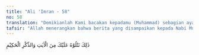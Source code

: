 ```yaml
---
title: "Ali 'Imran - 58"
no: 58
translation: "Demikianlah Kami bacakan kepadamu (Muhammad) sebagian ayat-ayat dan peringatan yang penuh hikmah."
tafsir: "Allah menerangkan bahwa berita yang disampaikan kepada Nabi Muhammad saw, tentang Nabi Isa, Maryam, Zakaria dan putranya Yahya, dan kisah-kisah orang-orang kaum Hawariyun dan orang Yahudi dari keturunan Israil, itulah kisah yang benar dan sebagai koreksi terhadap berbagai kepercayaan yang tersiar di kalangan Ahli Kitab pada waktu itu.\n\nDalam kisah ini terdapat berbagai macam teladan dan butir-butir hikmah yang sangat berharga, sehingga orang yang beriman dapat mengambil petunjuk daripadanya dan memahami syariat Allah serta prinsip-prinsip tentang kehidupan bermasyarakat.\n\nDalam kisah tersebut terdapat bukti-bukti yang nyata yang menolak pendapat utusan-utusan Nasrani dari penduduk Najran dan pendapat orang-orang Yahudi yang mendustakan risalah Muhammad, dan kebenaran agama yang dibawanya."
---
```


ذٰلِكَ نَتْلُوْهُ عَلَيْكَ مِنَ الْاٰيٰتِ وَالذِّكْرِ الْحَكِيْمِ 
